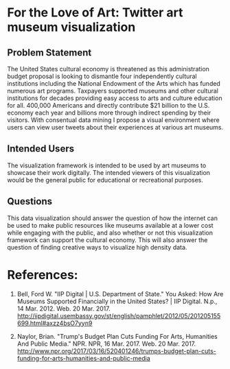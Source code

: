 # For the Love of Art: Twitter art museum visualization

## Problem Statement
The United States cultural economy is threatened as this administration budget proposal is looking to dismantle four independently cultural institutions including the National Endowment of the Arts which has funded numerous art programs. Taxpayers supported museums and other cultural institutions for decades providing easy access to arts and culture education for all. 400,000 Americans and directly contribute $21 billion to the U.S. economy each year and billions more through indirect spending by their visitors. With consentual data mining I propose a visual environment where users can view user tweets about their experiences at various art museums. 

## Intended Users
The visualization framework is intended to be used by art museums to showcase their work digitally. The intended viewers of this visualization would be the general public for educational or recreational purposes. 

## Questions
This data visualization should answer the question of how the internet can be used to make public resources like museums available at a lower cost while engaging with the public, and also whether or not this visualization framework can support the cultural economy. This will also answer the question of finding creative ways to visualize high density data. 

# References: 
1. Bell, Ford W. "IIP Digital | U.S. Department of State." You Asked: How Are Museums Supported Financially in the United States? | IIP Digital. N.p., 14 Mar. 2012. Web. 20 Mar. 2017. http://iipdigital.usembassy.gov/st/english/pamphlet/2012/05/201205155699.html#axzz4bsO7yyn9 

2. Naylor, Brian. "Trump's Budget Plan Cuts Funding For Arts, Humanities And Public Media." NPR. NPR, 16 Mar. 2017. Web. 20 Mar. 2017. http://www.npr.org/2017/03/16/520401246/trumps-budget-plan-cuts-funding-for-arts-humanities-and-public-media 


